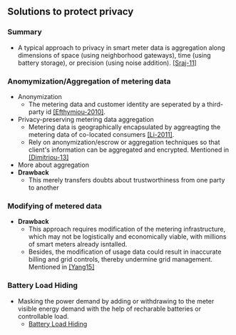 ## Solutions to protect privacy

### Summary
- A typical approach to privacy in smart meter data is aggregation along dimensions of space (using neighborhood gateways), time (using battery storage), or precision (using noise addition). [[Sraj-11]](../../papers/file/sraj11-utility-privacy.md)
  
### Anomymization/Aggregation of metering data
- Anonymization
  - The metering data and customer identity are seperated by a third-party id [[Efthymiou-2010]](http://ieeexplore.ieee.org/xpls/abs_all.jsp?arnumber=5622050). 
- Privacy-preserving metering data aggregation
  - Metering data is geographically encapsulated by aggreagting the metering data of co-located consumers [[Li-2011]](http://cae.ittc.ku.edu/papers/Li-IJSN.pdf). 
  - Rely on anonymization/escrow or aggregation techniques so that client's information can be aggregated and encrypted. Mentioned in [[Dimitriou-13]](http://dl.acm.org/citation.cfm?id=2480488)
- More about aggregation
- **Drawback**
  - This merely transfers doubts about trustworthiness from one party to another
  
### Modifying of metered data
- **Drawback**
  - This approach requires modification of the metering infrastructure, which may not be logistically and economically viable, with millions of smart meters already isntalled. 
  - Besides, the modification of usage data could result in inaccurate billing and grid controls, thereby undermine grid management. Mentioned in [[Yang15]](http://ieeexplore.ieee.org/xpls/abs_all.jsp?arnumber=6876215&tag=1)



### Battery Load Hiding
- Masking the power demand by adding or withdrawing to the meter visible energy demand with the help of recharable batteries or controllable load. 
  - [Battery Load Hiding](./blh.md)
